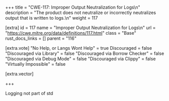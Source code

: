 +++
title = "CWE-117: Improper Output Neutralization for Logs\n"
description = "The product does not neutralize or incorrectly neutralizes output that is written to logs.\n"
weight = 117

[extra]
id = 117
name = "Improper Output Neutralization for Logs\n"
url = "https://cwe.mitre.org/data/definitions/117.html"
class = "Base"
rust_docs_links = []
parent = "116"

[extra.vote]
"No Help, or Langs Wont Help" = true
Discouraged = false
"Discouraged via Library" = false
"Discouraged via Borrow Checker" = false
"Discouraged via Debug Mode" = false
"Discouraged via Clippy" = false
"Virtually Impossible" = false

[extra.vector]

+++

Logging not part of std